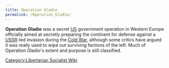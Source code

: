```yaml
---
title: Operation Gladio
permalink: /Operation_Gladio/
---
```


**Operation Gladio** was a secret
[US](United_States_of_America "wikilink") government operation in
Western Europe officially aimed at secretly preparing the continent for
defense against a [USSR](USSR "wikilink")-led invasion during the [Cold
War](Cold_War "wikilink"), although some critics have argued it was
really used to wipe out surviving factions of the left. Much of
Operation Gladio's extent and purpose is still classified.

[Category:Libertarian Socialist
Wiki](Category:Libertarian_Socialist_Wiki "wikilink")